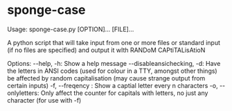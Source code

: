 # sponge-case

Usage: sponge-case.py [OPTION]... [FILE]...

A python script that will take input from one or more files or standard input (if no files are specified) and output it wIth RANDoM CAPtiTALisAtioN

Options:
    --help, -h:                     Show a help message
    --disableansichecking, -d:      Have the letters in ANSI codes (used for colour in a TTY, amongst other things) be affected by random capitalisation (may cause strange output from certain inputs)
    -f, --freqency <n>:             Show a captial letter every n characters
    -o, --onlyletters:              Only affect the counter for capitals with letters, no just any character (for use with -f)
